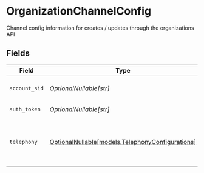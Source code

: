 # OrganizationChannelConfig

Channel config information for creates / updates through the organizations API


## Fields

| Field                                                                                    | Type                                                                                     | Required                                                                                 | Description                                                                              | Example                                                                                  |
| ---------------------------------------------------------------------------------------- | ---------------------------------------------------------------------------------------- | ---------------------------------------------------------------------------------------- | ---------------------------------------------------------------------------------------- | ---------------------------------------------------------------------------------------- |
| `account_sid`                                                                            | *OptionalNullable[str]*                                                                  | :heavy_minus_sign:                                                                       | SID of the Twilio account                                                                | AC123...                                                                                 |
| `auth_token`                                                                             | *OptionalNullable[str]*                                                                  | :heavy_minus_sign:                                                                       | The Twilio auth token                                                                    | sometoken                                                                                |
| `telephony`                                                                              | [OptionalNullable[models.TelephonyConfigurations]](../models/telephonyconfigurations.md) | :heavy_minus_sign:                                                                       | Telephony configurations to be applied to the targets under the channel                  | {<br/>"overall_input_timeout": 20,<br/>"pre_input_timeout": 1.2<br/>}                    |